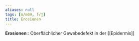 ```yaml
---
aliases: null
tags: [m/m09, f/🧴]
title: Erosionen
---
```

**Erosionen**:: Oberflächlicher Gewebedefekt in der [[Epidermis]]